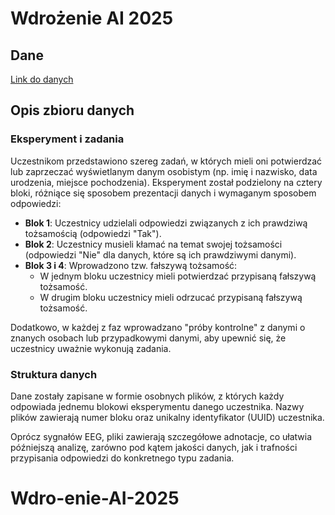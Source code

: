 # Wdrożenie AI 2025

## Dane

[Link do danych](https://drive.google.com/file/d/18YR2hdIq5lfktockpFT0PkXopX3kyM7U/view?usp=drive_link)

## Opis zbioru danych

### Eksperyment i zadania

Uczestnikom przedstawiono szereg zadań, w których mieli oni potwierdzać lub zaprzeczać wyświetlanym danym osobistym (np. imię i nazwisko, data urodzenia, miejsce pochodzenia). Eksperyment został podzielony na cztery bloki, różniące się sposobem prezentacji danych i wymaganym sposobem odpowiedzi:

- **Blok 1**: Uczestnicy udzielali odpowiedzi związanych z ich prawdziwą tożsamością (odpowiedzi "Tak").
- **Blok 2**: Uczestnicy musieli kłamać na temat swojej tożsamości (odpowiedzi "Nie" dla danych, które są ich prawdziwymi danymi).
- **Blok 3 i 4**: Wprowadzono tzw. fałszywą tożsamość:
  - W jednym bloku uczestnicy mieli potwierdzać przypisaną fałszywą tożsamość.
  - W drugim bloku uczestnicy mieli odrzucać przypisaną fałszywą tożsamość.

Dodatkowo, w każdej z faz wprowadzano "próby kontrolne" z danymi o znanych osobach lub przypadkowymi danymi, aby upewnić się, że uczestnicy uważnie wykonują zadania.

### Struktura danych

Dane zostały zapisane w formie osobnych plików, z których każdy odpowiada jednemu blokowi eksperymentu danego uczestnika. Nazwy plików zawierają numer bloku oraz unikalny identyfikator (UUID) uczestnika.

Oprócz sygnałów EEG, pliki zawierają szczegółowe adnotacje, co ułatwia późniejszą analizę, zarówno pod kątem jakości danych, jak i trafności przypisania odpowiedzi do konkretnego typu zadania.
# Wdro-enie-AI-2025

